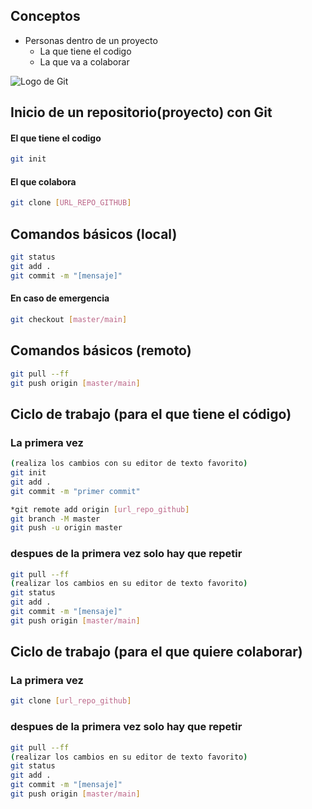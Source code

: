 ## Conceptos
- Personas dentro de un proyecto
    - La que tiene el codigo
    - La que va a colaborar

![Logo de Git](./img/logo_got.png)

## Inicio de un repositorio(proyecto) con **Git**

#### El que tiene el codigo

```bash
git init
```


#### El que colabora

```bash
git clone [URL_REPO_GITHUB]
```

## Comandos básicos (local)

```bash
git status
git add .
git commit -m "[mensaje]"
```

#### En caso de emergencia

```bash
git checkout [master/main]
```


## Comandos básicos (remoto)

```bash 
git pull --ff
git push origin [master/main]
```


## Ciclo de trabajo (para el que tiene el código)

### La primera vez
```bash
(realiza los cambios con su editor de texto favorito)
git init
git add .
git commit -m "primer commit"

*git remote add origin [url_repo_github]
git branch -M master
git push -u origin master
```

### despues de la primera vez solo hay que repetir
```bash
git pull --ff
(realizar los cambios en su editor de texto favorito)
git status
git add .
git commit -m "[mensaje]"
git push origin [master/main]
```


## Ciclo de trabajo (para el que quiere colaborar)

### La primera vez
```bash
git clone [url_repo_github]
```

### despues de la primera vez solo hay que repetir
```bash
git pull --ff
(realizar los cambios en su editor de texto favorito)
git status
git add .
git commit -m "[mensaje]"
git push origin [master/main]
```
